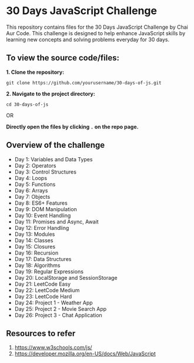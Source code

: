 # 30 Days JavaScript Challenge
This repository contains files for the 30 Days JavaScript Challenge by Chai Aur Code. This challenge is designed to help enhance JavaScript skills by learning new concepts and solving problems everyday for 30 days.

## To view the source code/files:
**1. Clone the repository:**
```
git clone https://github.com/yourusername/30-days-of-js.git
```
**2. Navigate to the project directory:**
```
cd 30-days-of-js
```

OR

**Directly open the files by clicking ```.``` on the repo page.**

## Overview of the challenge 
+ Day 1: Variables and Data Types
+ Day 2: Operators
+ Day 3: Control Structures
+ Day 4: Loops
+ Day 5: Functions
+ Day 6: Arrays
+ Day 7: Objects
+ Day 8: ES6+ Features
+ Day 9: DOM Manipulation
+ Day 10: Event Handling
+ Day 11: Promises and Async, Await
+ Day 12: Error Handling
+ Day 13: Modules
+ Day 14: Classes
+ Day 15: Closures
+ Day 16: Recursion
+ Day 17: Data Structures
+ Day 18: Algorithms
+ Day 19: Regular Expressions
+ Day 20: LocalStorage and SessionStorage
+ Day 21: LeetCode Easy
+ Day 22: LeetCode Medium
+ Day 23: LeetCode Hard
+ Day 24: Project 1 - Weather App
+ Day 25: Project 2 - Movie Search App
+ Day 26: Project 3 - Chat Application

## Resources to refer
1. https://www.w3schools.com/js/
2. https://developer.mozilla.org/en-US/docs/Web/JavaScript